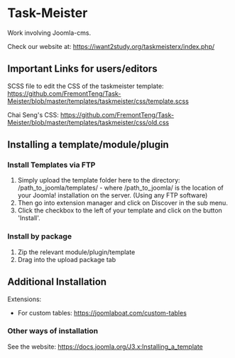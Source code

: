 # Task-Meister
Work involving Joomla-cms.

Check our website at: https://iwant2study.org/taskmeisterx/index.php/

## Important Links for users/editors
SCSS file to edit the CSS of the taskmeister template:
https://github.com/FremontTeng/Task-Meister/blob/master/templates/taskmeister/css/template.scss

Chai Seng's CSS:
https://github.com/FremontTeng/Task-Meister/blob/master/templates/taskmeister/css/old.css

## Installing a template/module/plugin
### Install Templates via FTP
1. Simply upload the template folder here to the directory: /path_to_joomla/templates/ - where /path_to_joomla/ is the location of your Joomla! installation on the server. (Using any FTP software)
2. Then go into extension manager and click on Discover in the sub menu.
3. Click the checkbox to the left of your template and click on the button 'Install'.

### Install by package
1. Zip the relevant module/plugin/template
2. Drag into the upload package tab

## Additional Installation
Extensions:
- For custom tables: https://joomlaboat.com/custom-tables

### Other ways of installation
See the website: https://docs.joomla.org/J3.x:Installing_a_template